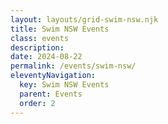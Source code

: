 ```yaml
---
layout: layouts/grid-swim-nsw.njk
title: Swim NSW Events
class: events
description: 
date: 2024-08-22
permalink: /events/swim-nsw/
eleventyNavigation:
  key: Swim NSW Events
  parent: Events
  order: 2
---
```




